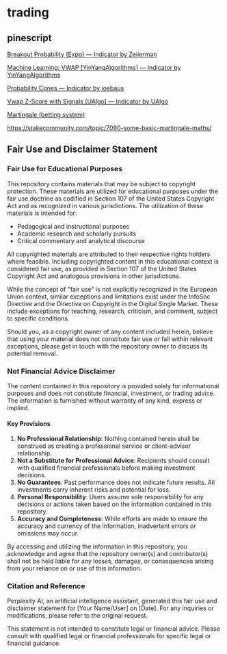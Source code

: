 # trading

## pinescript

[Breakout Probability (Expo) — Indicator by Zeiierman](https://www.tradingview.com/script/Qt7fqntR-Breakout-Probability-Expo/)

[Machine Learning: VWAP [YinYangAlgorithms] — Indicator by YinYangAlgorithms](https://www.tradingview.com/script/vhEiWwdk-Machine-Learning-VWAP-YinYangAlgorithms/)

[Probability Cones — Indicator by joebaus](https://www.tradingview.com/script/Cp49eQt5-Probability-Cones/)

[Vwap Z-Score with Signals [UAlgo] — Indicator by UAlgo ](https://www.tradingview.com/script/3FaBZQkX-Vwap-Z-Score-with-Signals-UAlgo/)




[Martingale (betting system)](https://en.wikipedia.org/wiki/Martingale_(betting_system))

<https://stakecommunity.com/topic/7090-some-basic-martingale-maths/>






## Fair Use and Disclaimer Statement

### Fair Use for Educational Purposes

This repository contains materials that may be subject to copyright protection. These materials are utilized for educational purposes under the fair use doctrine as codified in Section 107 of the United States Copyright Act and as recognized in various jurisdictions. The utilization of these materials is intended for:

- Pedagogical and instructional purposes
- Academic research and scholarly pursuits
- Critical commentary and analytical discourse

All copyrighted materials are attributed to their respective rights holders where feasible. Including copyrighted content in this educational context is considered fair use, as provided in Section 107 of the United States Copyright Act and analogous provisions in other jurisdictions.

While the concept of "fair use" is not explicitly recognized in the European Union context, similar exceptions and limitations exist under the InfoSoc Directive and the Directive on Copyright in the Digital Single Market. These include exceptions for teaching, research, criticism, and comment, subject to specific conditions.

Should you, as a copyright owner of any content included herein, believe that using your material does not constitute fair use or fall within relevant exceptions, please get in touch with the repository owner to discuss its potential removal.

### Not Financial Advice Disclaimer

The content contained in this repository is provided solely for informational purposes and does not constitute financial, investment, or trading advice. The information is furnished without warranty of any kind, express or implied.

#### Key Provisions

1. **No Professional Relationship**: Nothing contained herein shall be construed as creating a professional service or client-advisor relationship.
2. **Not a Substitute for Professional Advice**: Recipients should consult with qualified financial professionals before making investment decisions.
3. **No Guarantees**: Past performance does not indicate future results. All investments carry inherent risks and potential for loss.
4. **Personal Responsibility**: Users assume sole responsibility for any decisions or actions taken based on the information contained in this repository.
5. **Accuracy and Completeness**: While efforts are made to ensure the accuracy and currency of the information, inadvertent errors or omissions may occur.

By accessing and utilizing the information in this repository, you acknowledge and agree that the repository owner(s) and contributor(s) shall not be held liable for any losses, damages, or consequences arising from your reliance on or use of this information.

### Citation and Reference

Perplexity AI, an artificial intelligence assistant, generated this fair use and disclaimer statement for [Your Name/User] on [Date]. For any inquiries or modifications, please refer to the original request.

This statement is not intended to constitute legal or financial advice. Please consult with qualified legal or financial professionals for specific legal or financial guidance.
